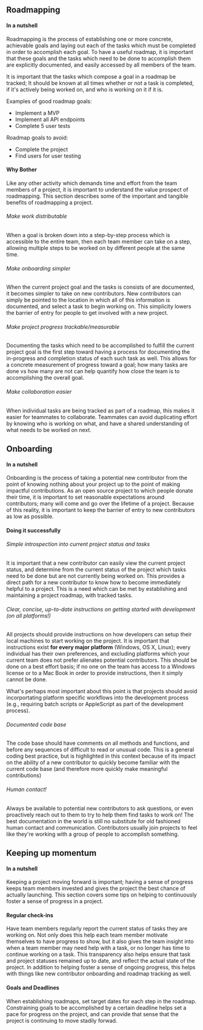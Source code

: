 ## Roadmapping

#### In a nutshell 

Roadmapping is the process of establishing one or more concrete, achievable goals and
laying out each of the tasks which must be completed in order to accomplish each goal.
To have a useful roadmap, it is important that these goals and the tasks which need to
be done to accomplish them are explicitly documented, and easily accessed by all members of the team.

It is important that the tasks which compose a goal in a roadmap be tracked; It should be
known at all times whether or not a task is completed, if it's actively being worked on,
and who is working on it if it is.

Examples of good roadmap goals:

- Implement a MVP
- Implement all API endpoints
- Complete 5 user tests

Roadmap goals to avoid:

- Complete the project
- Find users for user testing

#### Why Bother

Like any other activity which demands time and effort from the team members of a project, it is important
to understand the value prospect of roadmapping. This section describes some of the important and tangible benefits of roadmapping a project.

###### Make work distributable

When a goal is broken down into a step-by-step process which is accessible to the entire team,
then each team member can take on a step, allowing multiple steps to be worked on by different
people at the same time.

###### Make onboarding simpler

When the current project goal and the tasks is consists of are documented, it becomes simpler to 
take on new contributors. New contributors can simply be pointed to the location in which all of
this information is documented, and select a task to begin working on. This simplicity lowers
the barrier of entry for people to get involved with a new project.

###### Make project progress trackable/measurable

Documenting the tasks which need to be accomplished to fulfill the current project goal is the
first step toward having a process for documenting the in-progress and completion status of each
such task as well. This allows for a concrete measurement of progress toward a goal; how many tasks
are done vs how many are not can help quantify how close the team is to accomplishing the overall goal.

###### Make collaboration easier

When individual tasks are being tracked as part of a roadmap, this makes it easier for teammates to
collaborate. Teammates can avoid duplicating effort by knowing who is working on what, and have a shared
understanding of what needs to be worked on next.

## Onboarding

#### In a nutshell

Onboarding is the process of taking a potential new contributor from the point of knowing nothing about
your project up to the point of making impactful contributions. As an open source project to which people
donate their time, it is important to set reasonable expectations around contributors; many will come and
go over the lifetime of a project. Because of this reality, it is important to keep the barrier of entry
to new contributors as low as possible.

#### Doing it successfully

###### Simple introspection into current project status and tasks

It is important that a new contributor can easily view the current project status, and determine from
the current status of the project which tasks need to be done but are not currently being worked on.
This provides a direct path for a new contributor to know how to become immediately helpful to a project.
This is a need which can be met by establishing and maintaining a project roadmap, with tracked tasks.

###### Clear, concise, up-to-date instructions on getting started with development (on all platforms!)

All projects should provide instructions on how developers can setup their local machines to start
working on the project. It is important that instructions exist **for every major platform** (Windows, OS X, Linux); 
every individual has their own preferences, and excluding platforms which your current team does not
prefer alienates potential contributors. This should be done on a best effort basis; if no one
on the team has access to a Windows license or to a Mac Book in order to provide instructions, then
it simply cannot be done.

What's perhaps most important about this point is that projects should avoid incorportating platform
specific workflows into the development process (e.g., requiring batch scripts or AppleScript as part
of the development process).

###### Documented code base

The code base should have comments on all methods and functions, and before any sequences of difficult
to read or unusual code. This is a general coding best practice, but is highlighted in this context
because of its impact on the ability of a new contributor to quickly become familiar with the current
code base (and therefore more quickly make meaningful contributions)

###### Human contact!

Always be available to potential new contributors to ask questions, or even proactively reach out to
them to try to help them find tasks to work on! The best documentation in the world is still no
substitute for old fashioned human contact and communication. Contributors usually join projects
to feel like they're working with a group of people to accomplish something.

## Keeping up momentum

#### In a nutshell

Keeping a project moving forward is important; having a sense of progress keeps team members invested
and gives the project the best chance of actually launching. This section covers some tips on helping
to continuously foster a sense of progress in a project.

#### Regular check-ins

Have team members regularly report the current status of tasks they are working on. Not only does this
help each team member motivate themselves to have progress to show, but it also gives the team insight
into when a team member may need help with a task, or no longer has time to continue working on a task.
This transparency also helps ensure that task and project statuses remained up to date, and reflect the
actual state of the project. In addition to helping foster a sense of ongoing progress, this helps with
things like new contributor onboarding and roadmap tracking as well.

#### Goals and Deadlines

When establishing roadmaps, set target dates for each step in the roadmap. Constraining goals to
be accomplished by a certain deadline helps set a pace for progress on the project, and can provide
that sense that the project is continuing to move stadily forwad.
